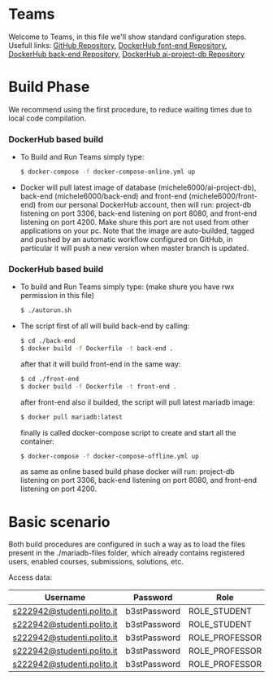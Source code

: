 # Teams

Welcome to Teams, in this file we'll show standard configuration steps.
Usefull links: [GitHub Repository](https://github.com/michele6000/AI_Project), [DockerHub font-end Repository](https://hub.docker.com/r/michele6000/front-end/tags), [DockerHub back-end Repository](https://hub.docker.com/r/michele6000/back-end/tags),  [DockerHub ai-project-db Repository](https://hub.docker.com/r/michele6000/ai-project-db/tags)

# Build Phase
We recommend using the first procedure, to reduce waiting times due to local code compilation.

### DockerHub based build
  - To Build and Run Teams simply type:
    ```sh
    $ docker-compose -f docker-compose-online.yml up
    ```
  - Docker will pull latest image of database (michele6000/ai-project-db), back-end (michele6000/back-end) and front-end (michele6000/front-end) from our personal DockerHub account, then will run: project-db listening on port 3306, back-end listening on port 8080, and front-end listening on port 4200. Make shure this port are not used from other applications on your pc. Note that the image are auto-builded, tagged and pushed by an automatic workflow configured on GitHub, in particular it will push a new version when master branch is updated.

### DockerHub based build
  - To build and Run Teams simply type: (make shure you have rwx permission in this file)
    ```sh
    $ ./autorun.sh
    ```
  - The script first of all will build back-end by calling:
    ```sh
    $ cd ./back-end
    $ docker build -f Dockerfile -t back-end .
    ```
    after that it will build front-end in the same way:
    ```sh
    $ cd ./front-end
    $ docker build -f Dockerfile -t front-end .
    ```
    after front-end also il builded, the script will pull latest mariadb image:
     ```sh
    $ docker pull mariadb:latest
    ```
    finally is called docker-compose script to create and start all the container:
    ```sh
    $ docker-compose -f docker-compose-offline.yml up
    ```
    as same as online based build phase docker will run: project-db listening on port 3306, back-end listening on port 8080, and front-end listening on port 4200.

# Basic scenario
Both build procedures are configured in such a way as to load the files present in the ./mariadb-files folder, which already contains registered users, enabled courses, submissions, solutions, etc.

Access data:

| Username | Password | Role |
| ------ | ------ | ------ |
| s222942@studenti.polito.it | b3stPassword | ROLE_STUDENT
| s222942@studenti.polito.it | b3stPassword | ROLE_STUDENT
| s222942@studenti.polito.it | b3stPassword | ROLE_PROFESSOR
| s222942@studenti.polito.it | b3stPassword | ROLE_PROFESSOR
| s222942@studenti.polito.it | b3stPassword | ROLE_PROFESSOR
